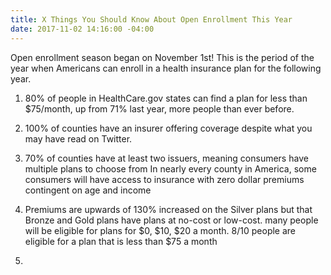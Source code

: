 ```yaml
---
title: X Things You Should Know About Open Enrollment This Year
date: 2017-11-02 14:16:00 -04:00
---
```


Open enrollment season began on November 1st! This is the period of the year when Americans can enroll in a health insurance plan for the following year. 

1. 80% of people in HealthCare.gov states can find a plan for less than $75/month, up from 71% last year, more people than ever before.

2. 100% of counties have an insurer offering coverage despite what you may have read on Twitter.

3. 70% of counties have at least two issuers, meaning consumers have multiple plans to choose from
In nearly every county in America, some consumers will have access to insurance with zero dollar premiums contingent on age and income

4.  Premiums are upwards of 130% increased on the Silver plans but that Bronze and Gold plans have plans  at no-cost or low-cost. many people will be eligible for plans for $0, $10, $20 a month. 8/10 people are eligible for a plan that is less than $75 a month

5. 



